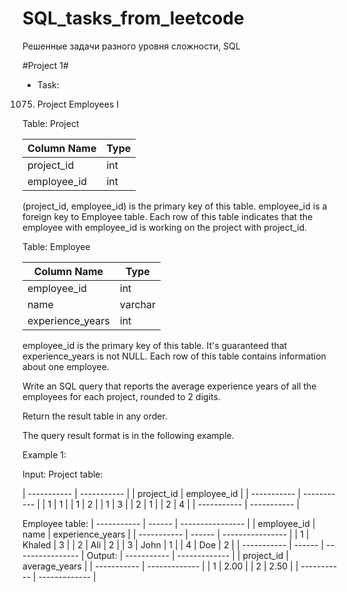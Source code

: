 # SQL_tasks_from_leetcode
Решенные задачи разного уровня сложности, SQL 


#Project 1#
- Task:
1075. Project Employees I

Table: Project


| Column Name   | Type          |
| ------------- | ------------- |
| project_id    | int           |
| employee_id   | int           |

(project_id, employee_id) is the primary key of this table.
employee_id is a foreign key to Employee table.
Each row of this table indicates that the employee with employee_id is working on the project with project_id.
 

Table: Employee

| Column Name      | Type          |
| ---------------- | ------------- |
| employee_id      | int           |
| name             | varchar       |
| experience_years | int           |

employee_id is the primary key of this table. It's guaranteed that experience_years is not NULL.
Each row of this table contains information about one employee.
 

Write an SQL query that reports the average experience years of all the employees for each project, rounded to 2 digits.

Return the result table in any order.

The query result format is in the following example.

 

Example 1:

Input: 
Project table:

| ----------- | ----------- |
| project_id  | employee_id |
| ----------- | ----------- |
| 1           | 1           |
| 1           | 2           |
| 1           | 3           |
| 2           | 1           |
| 2           | 4           |
| ----------- | ----------- |

Employee table:
| ----------- | ------ | ---------------- |
| employee_id | name   | experience_years |
| ----------- | ------ | ---------------- |
| 1           | Khaled | 3                |
| 2           | Ali    | 2                |
| 3           | John   | 1                |
| 4           | Doe    | 2                |
| ----------- | ------ | ---------------- |
Output: 
| ----------- | ------------- |
| project_id  | average_years |
| ----------- | ------------- |
| 1           | 2.00          |
| 2           | 2.50          |
| ----------- | ------------- |

